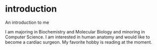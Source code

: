 # introduction
An introduction to me

I am majoring in Biochemistry and Molecular Biology and minoring in Computer Science. I am interested in human anatomy and would like to become a cardiac surgeon. My favorite hobby is reading at the moment.
